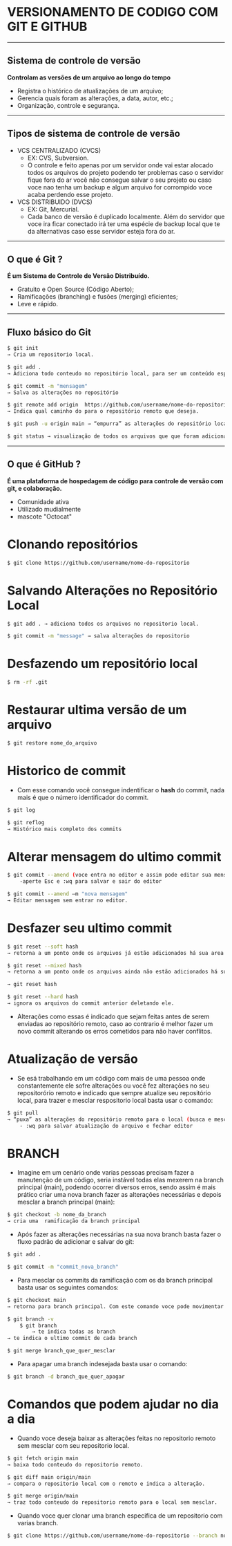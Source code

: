 # VERSIONAMENTO DE CODIGO COM GIT E GITHUB



---

## Sistema de controle de versão 

**Controlam as versões de um arquivo ao longo do tempo** 
- Registra o histórico de atualizações de um arquivo;
- Gerencia quais foram as alterações, a data, autor, etc.;
- Organização, controle e segurança.


---


## Tipos de sistema de controle de versão

- VCS CENTRALIZADO (CVCS)
	- EX: CVS, Subversion.
	-  O controle e feito apenas por um servidor onde vai estar alocado todos os arquivos do projeto podendo ter problemas caso o servidor fique fora do ar você não consegue salvar o seu projeto ou caso voce nao tenha um backup e algum arquivo for corrompido voce acaba perdendo esse projeto.
- VCS DISTRIBUIDO (DVCS)
	- EX: Git, Mercurial.
	- Cada banco de versão é duplicado localmente. Além do servidor que voce ira ficar conectado irá ter uma espécie de backup local que te da alternativas caso esse servidor esteja fora do ar. 



---
## O que é Git ?

**É um Sistema de Controle de Versão Distribuído.**

- Gratuito e Open Source (Código Aberto);
- Ramificações (branching) e fusões (merging) eficientes;
- Leve e rápido.

---
## Fluxo básico do Git 

```bash
$ git init  
→ Cria um repositorio local.

$ git add . 
→ Adiciona todo conteudo no repositório local, para ser um conteúdo especifíco basta alterar o . e colocar o nome do arquivo.

$ git commit -m "mensagem"
→ Salva as alterações no repositório

$ git remote add origin  https://github.com/username/nome-do-repositorio.git
→ Indica qual caminho do para o repositório remoto que deseja.

$ git push -u origin main → “empurra” as alterações do repositório local para o remoto.

$ git status → visualização de todos os arquivos que que foram adicionados ou não ao repositório 
```

---

## O que é GitHub ?

**É uma plataforma de hospedagem de código para controle de versão com git, e colaboração.**

- Comunidade ativa
- Utilizado mudialmente
- mascote "Octocat"




# Clonando repositórios

``` bash
$ git clone https://github.com/username/nome-do-repositorio
```

# Salvando Alterações no Repositório Local

``` bash
$ git add . → adiciona todos os arquivos no repositorio local.

$ git commit -m "message" → salva alterações do repositorio 
```
# Desfazendo um repositório local

``` bash
$ rm -rf .git
```
# Restaurar ultima versão de um arquivo

``` bash
$ git restore nome_do_arquivo
```
# Historico de commit

- Com esse comando você consegue indentificar o **hash** do commit, nada mais é que o número identificador do commit.
```bash
$ git log 

$ git reflog
→ Histórico mais completo dos commits 
```
# Alterar mensagem do ultimo commit 

``` bash
$ git commit --amend (voce entra no editor e assim pode editar sua mensagem )
    -aperte Esc e :wq para salvar e sair do editor

$ git commit --amend –m "nova mensagem" 
→ Editar mensagem sem entrar no editor.
```
# Desfazer seu ultimo commit

``` bash
$ git reset --soft hash 
→ retorna a um ponto onde os arquivos já estão adicionados há sua area de preparação.

$ git reset --mixed hash 
→ retorna a um ponto onde os arquivos ainda não estão adicionados há sua area de preparação, esse é o comando padrão do reset:

→ git reset hash 

$ git reset --hard hash 
→ ignora os arquivos do commit anterior deletando ele.

```
- Alterações como essas é indicado que sejam feitas antes de serem enviadas ao repositório remoto, caso ao contrario é melhor fazer um novo commit alterando os erros cometidos para não haver conflitos.
# Atualização de versão
- Se esá trabalhando em um código com mais de uma pessoa onde constantemente ele sofre alterações ou você fez alterações no seu repositorório remoto e indicado que sempre atualize seu repositório local, para trazer e mesclar respositorio local basta usar o comando:

``` bash
$ git pull 
→ “puxa” as alterações do repositório remoto para o local (busca e mescla).
    - :wq para salvar atualização do arquivo e fechar editor 
```
# BRANCH

- Imagine em um cenário onde varias pessoas precisam fazer a manutenção de um código, seria instável todas elas mexerem na branch principal (main), podendo ocorrer diversos erros, sendo assim é mais prático criar uma nova branch fazer as alterações necessárias e depois mesclar a branch principal (main):

``` bash
$ git checkout -b nome_da_branch
→ cria uma  ramificação da branch principal
```
- Após fazer as alterações necessárias na sua nova branch basta fazer o fluxo padrão de adicionar e salvar do git:
``` bash
$ git add . 

$ git commit -m "commit_nova_branch" 
```
- Para mesclar os commits da ramificação com os da branch principal basta usar os seguintes comandos:
``` bash
$ git checkout main 
→ retorna para branch principal. Com este comando voce pode movimentar por todas as branch que quiser basta usar o nome da branch desejada

$ git branch -v
    $ git branch
        → te indica todas as branch
→ te indica o ultimo commit de cada branch

$ git merge branch_que_quer_mesclar 
```
- Para apagar uma branch indesejada basta usar o comando:
``` bash
$ git branch -d branch_que_quer_apagar 
```
# Comandos que podem ajudar no dia a dia 

- Quando voce deseja baixar as alterações feitas no repositorio remoto sem mesclar com seu repositorio local. 

``` bash
$ git fetch origin main
→ baixa todo conteudo do repositorio remoto. 

$ git diff main origin/main
→ compara o repositorio local com o remoto e indica a alteração.

$ git merge origin/main
→ traz todo conteudo do repositorio remoto para o local sem mesclar. 
```

- Quando voce quer clonar uma branch especifica de um repositorio com varias branch.

``` bash
$ git clone https://github.com/username/nome-do-repositorio --branch nome_da_branch --single-branch 
```

